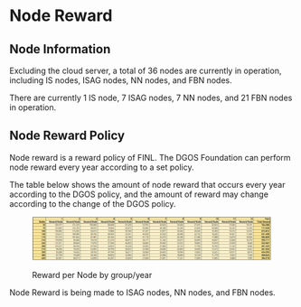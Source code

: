 # Node Reward

## Node Information

Excluding the cloud server, a total of 36 nodes are currently in operation, including IS nodes, ISAG nodes, NN nodes, and FBN nodes.

There are currently 1 IS node, 7 ISAG nodes, 7 NN nodes, and 21 FBN nodes in operation.

## Node Reward Policy

Node reward is a reward policy of FINL. The DGOS Foundation can perform node reward every year according to a set policy.

The table below shows the amount of node reward that occurs every year according to the DGOS policy, and the amount of reward may change according to the change of the DGOS policy.

<figure><img src="../../../.gitbook/assets/image.png" alt=""><figcaption><p>Reward per Node by group/year</p></figcaption></figure>

Node Reward is being made to ISAG nodes, NN nodes, and FBN nodes.
